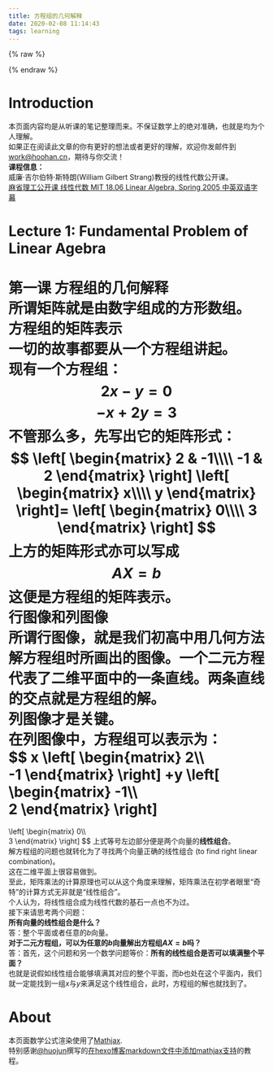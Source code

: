 ```yaml
---
title: 方程组的几何解释
date: 2020-02-08 11:14:43
tags: learning
---
```


{% raw %}
<script type="text/javascript" src="https://cdnjs.cloudflare.com/ajax/libs/mathjax/2.7.4/latest.js?config=TeX-MML-AM_CHTML"></script>
<script type="text/x-mathjax-config">
  MathJax.Hub.Config(
      {tex2jax: {inlineMath: [['$','$'], ['\\(','\\)']]}}
    );
</script>
{% endraw %}

# Introduction
本页面内容均是从听课的笔记整理而来。不保证数学上的绝对准确，也就是均为个人理解。  
如果正在阅读此文章的你有更好的想法或者更好的理解，欢迎你发邮件到<work@hoohan.cn>，期待与你交流！  
**课程信息：**   
威廉·吉尔伯特·斯特朗(William Gilbert Strang)教授的线性代数公开课。  
[麻省理工公开课 线性代数 MIT 18.06 Linear Algebra, Spring 2005 中英双语字幕](https://www.bilibili.com/video/av15463995)  
# Lecture 1: Fundamental Problem of Linear Agebra  
**第一课 方程组的几何解释**    
所谓矩阵就是由数字组成的方形数组。  
**方程组的矩阵表示**   
一切的故事都要从一个方程组讲起。  
现有一个方程组：
$$2x-y=0$$
$$-x+2y=3$$
不管那么多，先写出它的矩阵形式：
$$
\left[
    \begin{matrix}
        2 & -1\\\\  
        -1 & 2
    \end{matrix}
\right]
\left[
    \begin{matrix}
        x\\\\  
        y
    \end{matrix}
\right]=  
\left[
    \begin{matrix}
        0\\\\  
        3
    \end{matrix}
\right]
$$
上方的矩阵形式亦可以写成  
$$AX=b$$
这便是方程组的矩阵表示。  
**行图像和列图像**  
所谓行图像，就是我们初高中用几何方法解方程组时所画出的图像。一个二元方程代表了二维平面中的一条直线。两条直线的交点就是方程组的解。  
列图像才是关键。  
在列图像中，方程组可以表示为：  
$$
x
\left[
    \begin{matrix}
        2\\\\  
        -1
    \end{matrix}
\right]
+y
\left[
    \begin{matrix}
        -1\\\\  
        2
    \end{matrix}
\right]
=
\left[
    \begin{matrix}
        0\\\\  
        3
    \end{matrix}
\right]
$$
上式等号左边部分便是两个向量的**线性组合**。  
解方程组的问题也就转化为了寻找两个向量正确的线性组合 (to find right linear combination)。   
这在二维平面上很容易做到。    
至此，矩阵乘法的计算原理也可以从这个角度来理解，矩阵乘法在初学者眼里“奇特”的计算方式无非就是“线性组合”。  
个人认为，将线性组合成为线性代数的基石一点也不为过。  
接下来请思考两个问题：  
**所有向量的线性组合是什么？**    
答：整个平面或者任意的$b$向量。  
**对于二元方程组，可以为任意的$b$向量解出方程组$AX=b$吗？**  
答：首先，这个问题和另一个数学问题等价：**所有的线性组合是否可以填满整个平面？**  
也就是说假如线性组合能够填满其对应的整个平面，而$b$也处在这个平面内，我们就一定能找到一组$x$与$y$来满足这个线性组合，此时，方程组的解也就找到了。
# About
本页面数学公式渲染使用了[Mathjax](https://www.mathjax.org/).  
特别感谢[@huojun](https://www.jianshu.com/u/e8537ffe74d6)撰写的[在hexo博客markdown文件中添加mathjax支持](https://www.jianshu.com/p/96a65a0bdb95)的教程。  